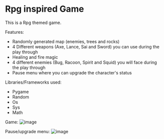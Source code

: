 # Rpg inspired Game
This is a Rpg themed game.

Features:
 - Randomly generated map (enemies, trees and rocks)
 - 4 Different weapons (Axe, Lance, Sai and Sword) you can use during the play through
 - Healing and fire magic
 - 4 different enemies (Bug, Racoon, Spirit and Squid) you will face during the play through
 - Pause menu where you can upgrade the character's status

Libraries/Frameworks used:
  - Pygame
  - Random
  - Os
  - Sys
  - Math

Game:
  ![image](https://user-images.githubusercontent.com/94463704/201486353-0956d88b-db7b-464a-b231-d0885f65709d.png)

Pause/upgrade menu:
  ![image](https://user-images.githubusercontent.com/94463704/201486394-209bb31a-b85d-405e-9f47-2b93ccdc7a33.png)

